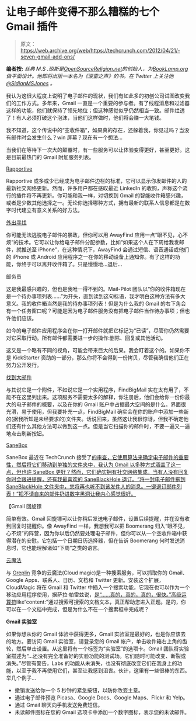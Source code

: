 # 让电子邮件变得不那么糟糕的七个 Gmail 插件

> 原文：<https://web.archive.org/web/https://techcrunch.com/2012/04/21/-seven-gmail-add-ons/>

**编者按:** *丝典 M.S .琼斯是[OpenSourceReligion.net](https://web.archive.org/web/20230306221843/http://www.opensourcereligion.net/)的创始人，为[BookLamp.org](https://web.archive.org/web/20230306221843/http://www.booklamp.org/)做平面设计。他即将出版一本名为《滚雷之声》的书。在 Twitter 上关注他 [@SidianMSJones](https://web.archive.org/web/20230306221843/http://www.twitter.com/sidianmsjones/) 。*

我认为这很大程度上说明了电子邮件的现状，我们有如此多的初创公司试图改变我们的工作方式。多年来，Gmail 一直是一个重要的参与者。有了线程消息和过滤器这样的功能，他们就保持了领先地位；但这种感觉似乎仍然相当一致。邮件烂透了！有人必须打破这个泡沫，当他们这样做时，他们将会赚一大笔钱。

我不知道，这个传说中的“空收件箱”，如果真的存在，还躲着我，你见过吗？当没有邮件时会发生什么？win 屏幕？现在有一个想法…

当我们在等待下一次大的颠覆时，有一些服务可以让体验变得更好，甚至更好。这是目前最热门的 Gmail 附加服务列表。

[Rapportive](https://web.archive.org/web/20230306221843/http://www.rapportive.com/)

Rapportive 或多或少已经成为电子邮件边栏的标准，它可以显示你发邮件的人的最新社交网络更新。然而，许多用户都在感叹最近 LinkedIn 的收购，声称这个流行的插件将不再更新。你可能和我一样，对切换到 Gmail 的智能收件箱感兴趣，或者是少数其他选择之一。无论你选择哪种方式，拥有最新的联系人信息都是在数字时代建立有意义关系的好方法。

[外出寻找](https://web.archive.org/web/20230306221843/http://www.awayfind.com/)

你可能无法逃脱电子邮件的暴政，但你可以用 AwayFind 应用一点“眼不见，心不烦”的技术。它可以让你给电子邮件分配参数，比如“如果这个人在下周给我发邮件，就推送至 iPhone”，在这种情况下，AwayFind 会通过短信、语音通话或他们的 iPhone 或 Android 应用程序之一在你的移动设备上通知你。有了这样的功能，你终于可以离开收件箱了。只是慢慢地…退后…

邮务员

这是我最感兴趣的，但也是我唯一得不到的。Mail-Pilot 团队以“你的收件箱现在是一个待办事项列表……”为开头，直到读到这句标语，我才明白这种方法有多大意义。我的收件箱当然是我的待办事项列表！但是为什么我的 Gmail 的右下角会有一个任务窗口呢？可能是因为电子邮件服务没有把电子邮件当作待办事项；但也许他们应该。

如今的电子邮件应用程序会在你一打开邮件就把它标记为“已读”，尽管你仍然需要对它采取行动。所有邮件都需要进一步的操作:删除、回复或其他活动。

这又是一个略有不同的视角，可能会带来巨大的后果。我会盯着这个的。如果你不是 KickStarter 资助的一部分，那么你将不会得到一份拷贝，尽管我确信他们正在努力公开发行。

[找到大邮件](https://web.archive.org/web/20230306221843/https://www.findbigmail.com/)

与其说它是一个附件，不如说它是一个实用程序，FindBigMail 实在太有用了，不能不在这里列出来。这项服务不需要太多的解释，你注册后，他们会给你一份你最大的电子邮件的概要，以及在你的 Gmail 账户中占据最大空间的是什么。界面很光滑，易于使用，但我要补充一点，FindBigMail 确实会在你的账户中添加一些新的(据我所知是未经要求的)文件夹。话说回来，虽然这让我很惊讶，但我不确定他们还有什么其他方法可以做到这一点。但是当它扫描你的邮件时，不要一遍又一遍地点击刷新按钮。

[SaneBox](https://web.archive.org/web/20230306221843/http://www.sanebox.com/)

SaneBox 最近在 TechCrunch 接受了[的审查，它使用算法来确定电子邮件的重要性，然后将它们移动到单独的文件夹中，我认为 Gmail 以多种方式涵盖了这一点，但也许 SaneBox 更好？然而，它们确实拥有社交网络集成，当有人没有回复你时会跟进提醒，还有我最喜欢的 SaneBlackHole 退订。“将一封电子邮件拖到 SaneBlackHole 文件夹中，您将再也听不到该发件人的消息。一键退订邮件列表！”把不请自来的邮件扔进数字黑洞让我内心感觉很好。](https://web.archive.org/web/20230306221843/https://techcrunch.com/2012/04/11/taming-email-overload-with-sanebox/)

【Gmail 回旋镖

简单有效。Gmail 回旋镖可以让你稍后发送电子邮件，设置后续提醒，并在没有收到回复时提醒你。像 AwayFind 一样，我想我可以把 Boomerang 归入“眼不见，心不烦”的阵营，因为你以后仍然要处理电子邮件，但你可以从一个空收件箱中获得潜在的安慰。它包括一个日期日历选择器，但在告诉 Boomerang 何时发送消息时，它也能理解诸如“下周”之类的语言。

[云魔法](https://web.archive.org/web/20230306221843/https://cloudmagic.com/)

与 [Greplin](https://web.archive.org/web/20230306221843/http://www.crunchbase.com/company/greplin) 竞争的云魔法(Cloud magic)是一种搜索服务，可以抓取你的 Gmail、Google Apps、联系人、日历、文档和 Twitter 更新。安装这个扩展，CloudMagic 将在 Gmail 和 Twitter 中插入一个搜索功能，它现在也可以作为一个移动应用程序使用，据萨拉·帕雷兹说，[是“……真的，真的，真的，很快。”](https://web.archive.org/web/20230306221843/https://techcrunch.com/2012/01/11/personal-search-service-cloudmagic-arrives-on-mobile-for-fast-gmail-docs-twitter-search/?icid=tc_home_art)[高级运算符](https://web.archive.org/web/20230306221843/https://cloudmagic.com/k/advancedsearchoperators)like“content:”通过搜索可搜索的文档文本，真正帮助您进入正题。是的，你可以在一个文档中完成，但是为什么不在一个搜索框中完成呢？

**Gmail 实验室**

如果你想从你的 Gmail 体验中获得更多，Gmail 实验室是最好的，也是你应该去的地方。要访问 Gmail 实验室，请登录您的 Gmail 帐户，单击收件箱右上角的齿轮，然后单击设置。从这里将有一个标签为“实验室”的选项卡。Gmail 团队将实验室描述为“…还没有完全准备好的实验功能的测试场。它们随时可能改变、断裂或消失。”尽管有警告，Labs 的功能从未消失，也没有彻底改变它们在我身上的功能，以至于我不再使用它们，甚至让我感到沮丧。伙计，这里有一些很棒的东西。举几个例子…

*   撤销发送给你一个 5 秒钟的紧急按钮，以防你改变主意。
*   通过电子邮件预览 Picasa、Google Docs、Google Maps、Flickr 和 Yelp。
*   通过 Gmail 聊天向手机发送免费短信。
*   未读邮件图标在您的 Gmail 选项卡中添加一个数字图标，表示您的未读邮件。